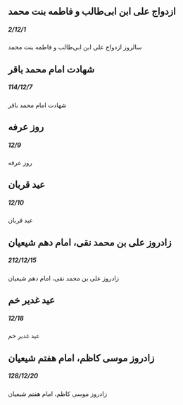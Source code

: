 

## ازدواج علی ابن ابی‌طالب و فاطمه بنت محمد
##### 2/12/1

سالروز ازدواج علی ابن ابی‌طالب و فاطمه بنت محمد



## شهادت امام محمد باقر
##### 114/12/7

شهادت امام محمد باقر



## روز عرفه
##### 12/9

روز عرفه



## عید قربان
##### 12/10

عید قربان



## زادروز علی بن محمد نقی، امام دهم شیعیان
##### 212/12/15

زادروز علی بن محمد نقی، امام دهم شیعیان



## عید غدیر خم
##### 12/18

عید غدیر خم



## زادروز موسی کاظم، امام هفتم شیعیان
##### 128/12/20

زادروز موسی کاظم، امام هفتم شیعیان

